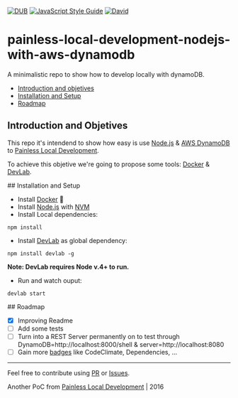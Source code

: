 [![DUB](https://img.shields.io/dub/l/vibe-d.svg?maxAge=2592000)](LICENSE) 
[![JavaScript Style Guide](https://img.shields.io/badge/code%20style-standard-brightgreen.svg)](http://standardjs.com/) 
[![David](https://david-dm.org/painless-local-development/painless-local-development-nodejs-with-aws-dynamodb.svg)](https://david-dm.org) 

# painless-local-development-nodejs-with-aws-dynamodb
A minimalistic repo to show how to develop locally with dynamoDB.

* [Introduction and objetives](#introduction-and-objetives)
* [Installation and Setup](#installation-and-setup)
* [Roadmap](#roadmap)

## Introduction and Objetives

This repo it's intendend to show how easy is use [Node.js](https://nodejs.org) & [AWS DynamoDB](https://aws.amazon.com/es/documentation/dynamodb/) to [Painless Local Development](https://github.com/painless-local-development).

To achieve this objetive we're going to propose some tools: [Docker](https://www.docker.com) & [DevLab](https://github.com/TechnologyAdvice/DevLab).

## Installation and Setup

* Install [Docker](https://www.docker.com) :whale:
* Install [Node.js](https://nodejs.org) with [NVM](https://github.com/creationix/nvm)
* Install Local dependencies:
```
npm install
```

* Install [DevLab](https://github.com/TechnologyAdvice/DevLab) as global dependency:
```
npm install devlab -g
```
**Note: DevLab requires Node v.4+ to run.** 

* Run and watch ouput:
```
devlab start
```

## Roadmap
- [x] Improving Readme
- [ ] Add some tests
- [ ] Turn into a REST Server permanently on to test through DynamoDB=http://localhost:8000/shell & server=http://localhost:8080
- [ ] Gain more [badges](http://shields.io/) like CodeClimate, Dependencies, ...

----------------------------------------------
Feel free to contribute using [PR](https://help.github.com/articles/using-pull-requests/) or [Issues](https://github.com/painless-local-development/painless-local-development-nodejs-with-aws-dynamodb/issues).


Another PoC from [Painless Local Development](https://github.com/painless-local-development) | 2016
